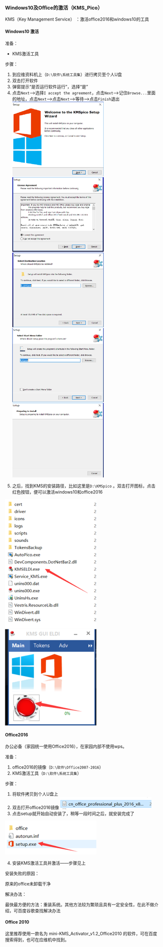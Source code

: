 ### Windows10及Office的激活（KMS_Pico）

KMS（Key Management Service） ：激活office2016和windows10的工具

#### Windows10 激活

准备：

- KMS激活工具

步骤：

1. 到应维资料机上（`D:\软件\系统工具集`）进行拷贝至个人U盘
2. 双击打开软件
3. 弹窗提示“是否运行软件运行”，选择“是”
4. 点击`Next`-->选择`I accept the agreement`，点击`Next`-->记住`Browse...`里面的地址，点击`Next`-->点击`Next`-->等待-->点击`Finish`退出
    <img src="../images/电脑软件安装破解/kms-1.png" width="300px" />
    <img src="../images/电脑软件安装破解/kms-2.png" width="300px" />
    <img src="../images/电脑软件安装破解/kms-3.png" width="300px" />
    <img src="../images/电脑软件安装破解/kms-4.png" width="300px" />
    <img src="../images/电脑软件安装破解/kms-5.png" width="300px" />


<div STYLE="page-break-after: always;"></div>

5. 之后，找到KMS的安装路径，比如这里是`D:\KMSpico` 。双击打开图标，点击红色按钮，便可以激活windows10和office2016

<img src="../images/电脑软件安装破解/kms-6.png" width="300px" />
<img src="../images/电脑软件安装破解/kms-7.png" width="300px" />

<div STYLE="page-break-after: always;"></div>

#### Office2016

办公必备（家园统一使用Office2016），在家园内部不使用wps。

准备：

1. office2016的镜像（`D:\软件\Office2007-2016`）
2. KMS激活工具（`D:\软件\系统工具集`）

步骤：

1. 将软件拷贝到个人U盘上
2. 双击打开office2016镜像
    <img src="../images/电脑软件安装破解/office-1.png" width="300px" />
3. 点击setup就开始自动安装了，稍等一段时间之后，就安装完成了

  <img src="../images/电脑软件安装破解/office-2.png" width="300px" />

4. 安装KMS激活工具并激活——步骤见上

安装失败的原因：

   原来的office未卸载干净

解决办法：

   最快最方便的方法：重装系统。其他方法较为繁琐且具有一定安全性，在此不做介绍，可百度谷歌查找解决办法

<div STYLE="page-break-after: always;"></div>

#### Office 2010

这里推荐使用一款名为 mini-KMS_Activator_v1.2_Office2010 的软件，可在百度搜索得到，也可在应维机中找到。